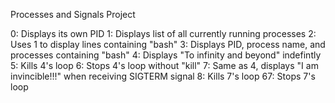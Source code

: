 Processes and Signals Project

0: Displays its own PID
1: Displays list of all currently running processes
2: Uses 1 to display lines containing "bash"
3: Displays PID, process name, and processes containing "bash"
4: Displays "To infinity and beyond" indefintly
5: Kills 4's loop
6: Stops 4's loop without "kill"
7: Same as 4, displays "I am invincible!!!" when receiving SIGTERM signal
8: Kills 7's loop
67: Stops 7's loop